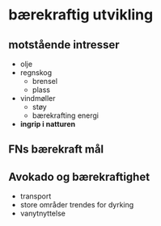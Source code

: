 # bærekraftig utvikling

## motstående intresser

* olje
* regnskog
	* brensel
	* plass
* vindmøller
	* støy
	* bærekrafting energi
* **ingrip i natturen**

## FNs bærekraft mål

## Avokado og bærekraftighet

* transport
* store områder trendes for dyrking
* vanytnyttelse
















